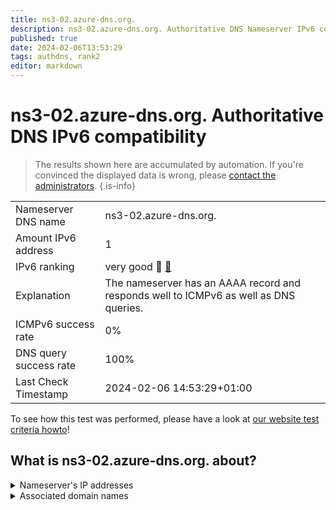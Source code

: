 ```yaml
---
title: ns3-02.azure-dns.org.
description: ns3-02.azure-dns.org. Authoritative DNS Nameserver IPv6 compatibility
published: true
date: 2024-02-06T13:53:29
tags: authdns, rank2
editor: markdown
---
```


# ns3-02.azure-dns.org. Authoritative DNS IPv6 compatibility

> The results shown here are accumulated by automation. If you're convinced the displayed data is wrong, please [contact the administrators](/howto/chat). 
{.is-info}




|   |   |
| - | - |
| Nameserver DNS name | ns3-02.azure-dns.org.
| Amount IPv6 address | 1
| IPv6 ranking | very good :2nd_place_medal: [🔗](/howto/ranking) |
| Explanation | The nameserver has an AAAA record and responds well to ICMPv6 as well as DNS queries. |
| ICMPv6 success rate | 0%|
| DNS query success rate | 100% |
| Last Check Timestamp | 2024-02-06 14:53:29+01:00 |

To see how this test was performed, please have a look at [our website test criteria howto](/howto/testcriteria/authdns)!


## What is ns3-02.azure-dns.org. about?




<details>
<summary>Nameserver's IP addresses</summary>

2a01:111:4000:700::2

</details>



<details>
<summary>Associated domain names</summary>

chat.openai.com

openai.com

</details>
